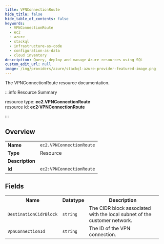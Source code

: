 ```yaml
---
title: VPNConnectionRoute
hide_title: false
hide_table_of_contents: false
keywords:
  - VPNConnectionRoute
  - ec2
  - azure
  - stackql
  - infrastructure-as-code
  - configuration-as-data
  - cloud inventory
description: Query, deploy and manage Azure resources using SQL
custom_edit_url: null
image: /img/providers/azure/stackql-azure-provider-featured-image.png
---
```

The VPNConnectionRoute resource documentation.

:::info Resource Summary

<div class="row">
<div class="providerDocColumn">
<span>resource type:&nbsp;<b>ec2.VPNConnectionRoute</b></span><br />
<span>resource id:&nbsp;<b>ec2:VPNConnectionRoute</b></span><br />
</div>
</div>

:::

## Overview
<table><tbody>
<tr><td><b>Name</b></td><td><code>ec2.VPNConnectionRoute</code></td></tr>
<tr><td><b>Type</b></td><td>Resource</td></tr>
<tr><td><b>Description</b></td><td></td></tr>
<tr><td><b>Id</b></td><td><code>ec2:VPNConnectionRoute</code></td></tr>
</tbody></table>

## Fields
<table><tbody>
<tr><th>Name</th><th>Datatype</th><th>Description</th></tr>
<tr><td><code>DestinationCidrBlock</code></td><td><code>string</code></td><td>The CIDR block associated with the local subnet of the customer network.</td></tr><tr><td><code>VpnConnectionId</code></td><td><code>string</code></td><td>The ID of the VPN connection.</td></tr>
</tbody></table>